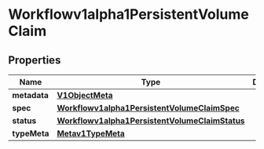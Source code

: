 

# Workflowv1alpha1PersistentVolumeClaim

## Properties

Name | Type | Description | Notes
------------ | ------------- | ------------- | -------------
**metadata** | [**V1ObjectMeta**](V1ObjectMeta.md) |  |  [optional]
**spec** | [**Workflowv1alpha1PersistentVolumeClaimSpec**](Workflowv1alpha1PersistentVolumeClaimSpec.md) |  |  [optional]
**status** | [**Workflowv1alpha1PersistentVolumeClaimStatus**](Workflowv1alpha1PersistentVolumeClaimStatus.md) |  |  [optional]
**typeMeta** | [**Metav1TypeMeta**](Metav1TypeMeta.md) |  |  [optional]



